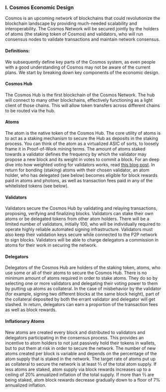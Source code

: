 ### I. Cosmos Economic Design

Cosmos is an upcoming network of blockchains that could revolutionize the blockchain landscape by providing much-needed scalability and interoperability. The Cosmos Network will be secured jointly by the holders of atoms (the staking token of Cosmos) and validators, who will run consensus nodes to validate transactions and maintain network consensus.

#### Definitions:

We subsequently define key parts of the Cosmos system, as even people with a good understanding of Cosmos may not be aware of the current plans. We start by breaking down key components of the economic design.

#### Cosmos Hub

The Cosmos Hub is the first blockchain of the Cosmos Network. The hub will connect to many other blockchains, effectively functioning as a light client of those chains. This will allow token transfers across different chains to be routed via the hub.

#### Atoms

The atom is the native token of the Cosmos Hub. The core utility of atoms is to act as a staking mechanism to secure the Hub as deposits in the staking process. You can think of the atom as a virtualized ASIC of sorts, to loosely frame it in Proof-of-Work mining terms. The amount of atoms staked towards a validator defines the frequency by which the validator may propose a new block and its weight in votes to commit a block. For an deep dive into how weighted voting for validators works, read [this blog post](https://blog.cosmos.network/tendermint-explained-bringing-bft-based-pos-to-the-public-blockchain-domain-f22e274a0fdb). In return for bonding (staking) atoms with their chosen validator, an atom holder, who has delegated (see below) becomes eligible for block rewards paid in atoms and photons, as well as transaction fees paid in any of the whitelisted tokens (see below).

#### Validators

Validators secure the Cosmos Hub by validating and relaying transactions, proposing, verifying and finalizing blocks. Validators can stake their own atoms or be delegated tokens from other atom holders. There will be a limited number of validators, initially 100, who will be individually required to operate highly reliable automated signing infrastructure. Validators must also keep their validation keys secure while connected to the P2P network to sign blocks. Validators will be able to charge delegators a commission in atoms for their work in securing the network.

#### Delegators

Delegators of the Cosmos Hub are holders of the staking token, atoms, who use some or all of their atoms to secure the Cosmos Hub. There is no minimum amount of atoms required in order to stake atoms. They do so by selecting one or more validators and delegating their voting power to them by putting up atoms as collateral. In the case of misbehavior by the validator (for example, signing two different blocks at the same block height), part of the collateral deposited by both the errant validator and delegator will get slashed. In return, delegators can earn a proportion of the transaction fees as well as block rewards.

#### Inflationary Atoms

New atoms are created every block and distributed to validators and delegators participating in the consensus process. This provides an incentive to atom holders to not just passively hold their tokens in wallets, but to put them at risk in order to secure the network. The number of new atoms created per block is variable and depends on the percentage of the atom supply that is staked in the network. The target rate of atoms put up as collateral to secure the network is at least ⅔ of the total atom supply. If less atoms are staked, atom supply via block rewards increases up to a ceiling of 20% annualized inflation of the total supply. If more than ⅔ are being staked, atom block rewards decrease gradually down to a floor of 7% annualized inflation.